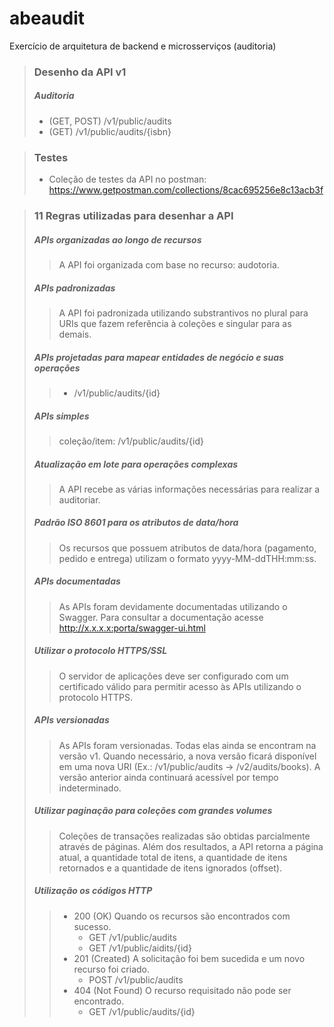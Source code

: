 # abeaudit
Exercício de arquitetura de backend e microsserviços (auditoria)

> ### Desenho da API v1
> ##### Auditoria
> - (GET, POST) /v1/public/audits
> - (GET) /v1/public/audits/{isbn}

> ### Testes
> - Coleção de testes da API no postman: https://www.getpostman.com/collections/8cac695256e8c13acb3f

> ### 11 Regras utilizadas para desenhar a API
> ##### APIs organizadas ao longo de recursos
>> A API foi organizada com base no recurso: audotoria.
> ##### APIs padronizadas
>> A API foi padronizada utilizando substrantivos no plural para URIs que fazem referência à coleções e singular para as demais.
> ##### APIs projetadas para mapear entidades de negócio e suas operações
>> - /v1/public/audits/{id}
> ##### APIs simples
>> coleção/item: /v1/public/audits/{id}
> ##### Atualização em lote para operações complexas
>> A API recebe as várias informações necessárias para realizar a auditoriar.
> ##### Padrão ISO 8601 para os atributos de data/hora
>> Os recursos que possuem atributos de data/hora (pagamento, pedido e entrega) utilizam o formato yyyy-MM-ddTHH:mm:ss.
> ##### APIs documentadas
>> As APIs foram devidamente documentadas utilizando o Swagger. Para consultar a documentação acesse http://x.x.x.x:porta/swagger-ui.html
> ##### Utilizar o protocolo HTTPS/SSL
>> O servidor de aplicações deve ser configurado com um certificado válido para permitir acesso às APIs utilizando o protocolo HTTPS.
> ##### APIs versionadas
>> As APIs foram versionadas. Todas elas ainda se encontram na versão v1. Quando necessário, a nova versão ficará disponível em uma nova URI (Ex.: /v1/public/audits -> /v2/audits/books). A versão anterior ainda continuará acessível por tempo indeterminado.
> ##### Utilizar paginação para coleções com grandes volumes
>>  Coleções de transações realizadas são obtidas parcialmente através de páginas. Além dos resultados, a API retorna a página atual, a quantidade total de itens, a quantidade de itens retornados e a quantidade de itens ignorados (offset).
> ##### Utilização os códigos HTTP
>> - 200 (OK) Quando os recursos são encontrados com sucesso.
>>   - GET /v1/public/audits
>>   - GET /v1/public/aidits/{id}
>> - 201 (Created) A solicitação foi bem sucedida e um novo recurso foi criado.
>>   - POST /v1/public/audits
>> - 404 (Not Found) O recurso requisitado não pode ser encontrado.
>>   - GET /v1/public/audits/{id}
